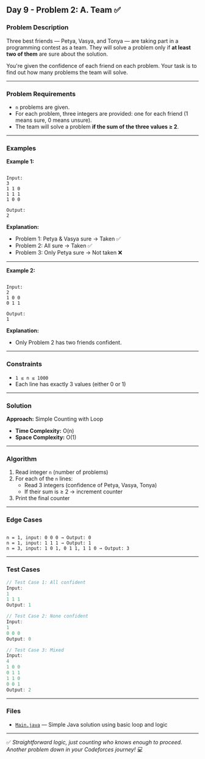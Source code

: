 ## Day 9 - Problem 2: A. Team ✅

### Problem Description
Three best friends — Petya, Vasya, and Tonya — are taking part in a programming contest as a team. They will solve a problem only if **at least two of them** are sure about the solution.

You're given the confidence of each friend on each problem. Your task is to find out how many problems the team will solve.

---

### Problem Requirements
- `n` problems are given.
- For each problem, three integers are provided: one for each friend (1 means sure, 0 means unsure).
- The team will solve a problem **if the sum of the three values ≥ 2**.

---

### Examples

**Example 1:**
```

Input:
3
1 1 0
1 1 1
1 0 0

Output:
2

```

**Explanation:**
- Problem 1: Petya & Vasya sure → Taken ✅
- Problem 2: All sure → Taken ✅
- Problem 3: Only Petya sure → Not taken ❌

---

**Example 2:**
```

Input:
2
1 0 0
0 1 1

Output:
1

```

**Explanation:**
- Only Problem 2 has two friends confident.

---

### Constraints
- `1 ≤ n ≤ 1000`
- Each line has exactly 3 values (either 0 or 1)

---

### Solution

**Approach:** Simple Counting with Loop

- **Time Complexity:** O(n)
- **Space Complexity:** O(1)

---

### Algorithm

1. Read integer `n` (number of problems)
2. For each of the `n` lines:
   - Read 3 integers (confidence of Petya, Vasya, Tonya)
   - If their sum is ≥ 2 → increment counter
3. Print the final counter

---

### Edge Cases
```

n = 1, input: 0 0 0 → Output: 0
n = 1, input: 1 1 1 → Output: 1
n = 3, input: 1 0 1, 0 1 1, 1 1 0 → Output: 3

````

---

### Test Cases
```java
// Test Case 1: All confident
Input:
1
1 1 1
Output: 1

// Test Case 2: None confident
Input:
1
0 0 0
Output: 0

// Test Case 3: Mixed
Input:
4
1 0 0
0 1 1
1 1 0
0 0 1
Output: 2
````

---

### Files

* [`Main.java`](Main.java) — Simple Java solution using basic loop and logic

---

✅ *Straightforward logic, just counting who knows enough to proceed. Another problem down in your Codeforces journey! 💻*
